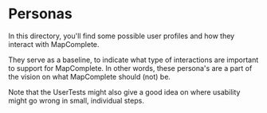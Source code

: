 # Personas

In this directory, you'll find some possible user profiles and how they interact with MapComplete.

They serve as a baseline, to indicate what type of interactions are important to support for MapComplete.
In other words, these persona's are a part of the vision on what MapComplete should (not) be.

Note that the UserTests might also give a good idea on where usability might go wrong in small, individual steps.
